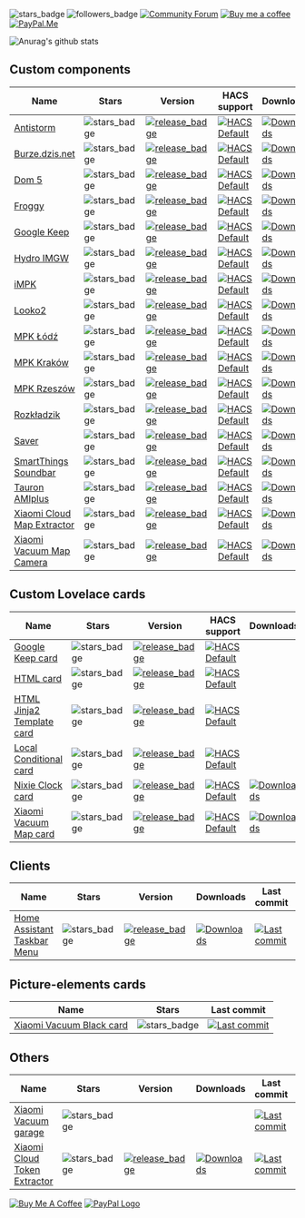![stars_badge](https://img.shields.io/github/stars/PiotrMachowski?affiliations=OWNER&label=Total%20Stars)
![followers_badge](https://img.shields.io/github/followers/PiotrMachowski?label=Followers)
[![Community Forum][community_forum_shield]][community_forum]
[![Buy me a coffee][buy_me_a_coffee_shield]][buy_me_a_coffee]
[![PayPal.Me][paypal_me_shield]][paypal_me]

[community_forum_shield]: https://img.shields.io/static/v1.svg?label=%20&message=Forum&style=popout&color=41bdf5&logo=HomeAssistant&logoColor=white
[community_forum]: https://community.home-assistant.io/u/3_14

[buy_me_a_coffee_shield]: https://img.shields.io/static/v1.svg?label=%20&message=Buy%20me%20a%20coffee&color=6f4e37&logo=buy%20me%20a%20coffee&logoColor=white
[buy_me_a_coffee]: https://www.buymeacoffee.com/PiotrMachowski

[paypal_me_shield]: https://img.shields.io/static/v1.svg?label=%20&message=PayPal.Me&logo=paypal
[paypal_me]: https://paypal.me/PiMachowski



![Anurag's github stats](https://github-readme-stats.vercel.app/api?username=PiotrMachowski&theme=dark)

## Custom components

| Name                                                                                                                        | Stars                                                                                                                                 | Version                                                                                                                                                                                                                                                      | HACS support                                         | Downloads                                                                                                                                                                                                                                               | Last commit                                                                                                                                                                                                                                  | Forum                                                                                                                                     |
|-----------------------------------------------------------------------------------------------------------------------------|---------------------------------------------------------------------------------------------------------------------------------------|--------------------------------------------------------------------------------------------------------------------------------------------------------------------------------------------------------------------------------------------------------------|------------------------------------------------------|---------------------------------------------------------------------------------------------------------------------------------------------------------------------------------------------------------------------------------------------------------|----------------------------------------------------------------------------------------------------------------------------------------------------------------------------------------------------------------------------------------------|-------------------------------------------------------------------------------------------------------------------------------------------|
| [Antistorm](https://github.com/PiotrMachowski/Home-Assistant-custom-components-Antistorm)                                   | ![stars_badge](https://img.shields.io/github/stars/PiotrMachowski/Home-Assistant-custom-components-Antistorm?label=)                  | [![release_badge](https://img.shields.io/github/v/release/PiotrMachowski/Home-Assistant-custom-components-Antistorm?label=)](https://github.com/PiotrMachowski/Home-Assistant-custom-components-Antistorm/releases/latest)                                   | [![HACS Default][hacs_default_shield]][hacs_default] | [![Downloads](https://img.shields.io/github/downloads/PiotrMachowski/Home-Assistant-custom-components-Antistorm/total?label=)](https://github.com/PiotrMachowski/Home-Assistant-custom-components-Antistorm/releases)                                   | [![Last commit](https://img.shields.io/github/last-commit/PiotrMachowski/Home-Assistant-custom-components-Antistorm?label=)](https://github.com/PiotrMachowski/Home-Assistant-custom-components-Antistorm)                                   |                                                                                                                                           |
| [Burze.dzis.net](https://github.com/PiotrMachowski/Home-Assistant-custom-components-Burze.dzis.net)                         | ![stars_badge](https://img.shields.io/github/stars/PiotrMachowski/Home-Assistant-custom-components-Burze.dzis.net?label=)             | [![release_badge](https://img.shields.io/github/v/release/PiotrMachowski/Home-Assistant-custom-components-Burze.dzis.net?label=)](https://github.com/PiotrMachowski/Home-Assistant-custom-components-Burze.dzis.net/releases/latest)                         | [![HACS Default][hacs_default_shield]][hacs_default] | [![Downloads](https://img.shields.io/github/downloads/PiotrMachowski/Home-Assistant-custom-components-Burze.dzis.net/total?label=)](https://github.com/PiotrMachowski/Home-Assistant-custom-components-Burze.dzis.net/releases)                         | [![Last commit](https://img.shields.io/github/last-commit/PiotrMachowski/Home-Assistant-custom-components-Burze.dzis.net?label=)](https://github.com/PiotrMachowski/Home-Assistant-custom-components-Burze.dzis.net)                         |                                                                                                                                           |
| [Dom 5](https://github.com/PiotrMachowski/Home-Assistant-custom-components-Dom-5)                                           | ![stars_badge](https://img.shields.io/github/stars/PiotrMachowski/Home-Assistant-custom-components-Dom-5?label=)                      | [![release_badge](https://img.shields.io/github/v/release/PiotrMachowski/Home-Assistant-custom-components-Dom-5?label=)](https://github.com/PiotrMachowski/Home-Assistant-custom-components-Dom-5/releases/latest)                                           | [![HACS Default][hacs_custom_shield]][hacs_custom]   | [![Downloads](https://img.shields.io/github/downloads/PiotrMachowski/Home-Assistant-custom-components-Dom-5/total?label=)](https://github.com/PiotrMachowski/Home-Assistant-custom-components-Dom-5/releases)                                           | [![Last commit](https://img.shields.io/github/last-commit/PiotrMachowski/Home-Assistant-custom-components-Dom-5?label=)](https://github.com/PiotrMachowski/Home-Assistant-custom-components-Dom-5)                                           |                                                                                                                                           |
| [Froggy](https://github.com/PiotrMachowski/Home-Assistant-custom-components-Froggy)                                         | ![stars_badge](https://img.shields.io/github/stars/PiotrMachowski/Home-Assistant-custom-components-Froggy?label=)                     | [![release_badge](https://img.shields.io/github/v/release/PiotrMachowski/Home-Assistant-custom-components-Froggy?label=)](https://github.com/PiotrMachowski/Home-Assistant-custom-components-Froggy/releases/latest)                                         | [![HACS Default][hacs_custom_shield]][hacs_custom]   | [![Downloads](https://img.shields.io/github/downloads/PiotrMachowski/Home-Assistant-custom-components-Froggy/total?label=)](https://github.com/PiotrMachowski/Home-Assistant-custom-components-Froggy/releases)                                         | [![Last commit](https://img.shields.io/github/last-commit/PiotrMachowski/Home-Assistant-custom-components-Froggy?label=)](https://github.com/PiotrMachowski/Home-Assistant-custom-components-Froggy)                                         |                                                                                                                                           |
| [Google Keep](https://github.com/PiotrMachowski/Home-Assistant-custom-components-Google-Keep)                               | ![stars_badge](https://img.shields.io/github/stars/PiotrMachowski/Home-Assistant-custom-components-Google-Keep?label=)                | [![release_badge](https://img.shields.io/github/v/release/PiotrMachowski/Home-Assistant-custom-components-Google-Keep?label=)](https://github.com/PiotrMachowski/Home-Assistant-custom-components-Google-Keep/releases/latest)                               | [![HACS Default][hacs_default_shield]][hacs_default] | [![Downloads](https://img.shields.io/github/downloads/PiotrMachowski/Home-Assistant-custom-components-Google-Keep/total?label=)](https://github.com/PiotrMachowski/Home-Assistant-custom-components-Google-Keep/releases)                               | [![Last commit](https://img.shields.io/github/last-commit/PiotrMachowski/Home-Assistant-custom-components-Google-Keep?label=)](https://github.com/PiotrMachowski/Home-Assistant-custom-components-Google-Keep)                               | [![community_badge][community_forum_shield]](https://community.home-assistant.io/t/google-keep-custom-component-and-lovelace-card/131752) |
| [Hydro IMGW](https://github.com/PiotrMachowski/Home-Assistant-custom-components-Hydro-IMGW)                                 | ![stars_badge](https://img.shields.io/github/stars/PiotrMachowski/Home-Assistant-custom-components-Hydro-IMGW?label=)                 | [![release_badge](https://img.shields.io/github/v/release/PiotrMachowski/Home-Assistant-custom-components-Hydro-IMGW?label=)](https://github.com/PiotrMachowski/Home-Assistant-custom-components-Hydro-IMGW/releases/latest)                                 | [![HACS Default][hacs_custom_shield]][hacs_custom]   | [![Downloads](https://img.shields.io/github/downloads/PiotrMachowski/Home-Assistant-custom-components-Hydro-IMGW/total?label=)](https://github.com/PiotrMachowski/Home-Assistant-custom-components-Hydro-IMGW/releases)                                 | [![Last commit](https://img.shields.io/github/last-commit/PiotrMachowski/Home-Assistant-custom-components-Hydro-IMGW?label=)](https://github.com/PiotrMachowski/Home-Assistant-custom-components-Hydro-IMGW)                                 |                                                                                                                                           |
| [iMPK](https://github.com/PiotrMachowski/Home-Assistant-custom-components-iMPK)                                             | ![stars_badge](https://img.shields.io/github/stars/PiotrMachowski/Home-Assistant-custom-components-iMPK?label=)                       | [![release_badge](https://img.shields.io/github/v/release/PiotrMachowski/Home-Assistant-custom-components-iMPK?label=)](https://github.com/PiotrMachowski/Home-Assistant-custom-components-iMPK/releases/latest)                                             | [![HACS Default][hacs_default_shield]][hacs_default] | [![Downloads](https://img.shields.io/github/downloads/PiotrMachowski/Home-Assistant-custom-components-iMPK/total?label=)](https://github.com/PiotrMachowski/Home-Assistant-custom-components-iMPK/releases)                                             | [![Last commit](https://img.shields.io/github/last-commit/PiotrMachowski/Home-Assistant-custom-components-iMPK?label=)](https://github.com/PiotrMachowski/Home-Assistant-custom-components-iMPK)                                             |                                                                                                                                           |
| [Looko2](https://github.com/PiotrMachowski/Home-Assistant-custom-components-Looko2)                                         | ![stars_badge](https://img.shields.io/github/stars/PiotrMachowski/Home-Assistant-custom-components-Looko2?label=)                     | [![release_badge](https://img.shields.io/github/v/release/PiotrMachowski/Home-Assistant-custom-components-Looko2?label=)](https://github.com/PiotrMachowski/Home-Assistant-custom-components-Looko2/releases/latest)                                         | [![HACS Default][hacs_default_shield]][hacs_default] | [![Downloads](https://img.shields.io/github/downloads/PiotrMachowski/Home-Assistant-custom-components-Looko2/total?label=)](https://github.com/PiotrMachowski/Home-Assistant-custom-components-Looko2/releases)                                         | [![Last commit](https://img.shields.io/github/last-commit/PiotrMachowski/Home-Assistant-custom-components-Looko2?label=)](https://github.com/PiotrMachowski/Home-Assistant-custom-components-Looko2)                                         |                                                                                                                                           |
| [MPK Łódź](https://github.com/PiotrMachowski/Home-Assistant-custom-components-MPK-Lodz)                                     | ![stars_badge](https://img.shields.io/github/stars/PiotrMachowski/Home-Assistant-custom-components-MPK-Lodz?label=)                   | [![release_badge](https://img.shields.io/github/v/release/PiotrMachowski/Home-Assistant-custom-components-MPK-Lodz?label=)](https://github.com/PiotrMachowski/Home-Assistant-custom-components-MPK-Lodz/releases/latest)                                     | [![HACS Default][hacs_custom_shield]][hacs_custom]   | [![Downloads](https://img.shields.io/github/downloads/PiotrMachowski/Home-Assistant-custom-components-MPK-Lodz/total?label=)](https://github.com/PiotrMachowski/Home-Assistant-custom-components-MPK-Lodz/releases)                                     | [![Last commit](https://img.shields.io/github/last-commit/PiotrMachowski/Home-Assistant-custom-components-MPK-Lodz?label=)](https://github.com/PiotrMachowski/Home-Assistant-custom-components-MPK-Lodz)                                     |                                                                                                                                           |
| [MPK Kraków](https://github.com/PiotrMachowski/Home-Assistant-custom-components-MPK-KR)                                     | ![stars_badge](https://img.shields.io/github/stars/PiotrMachowski/Home-Assistant-custom-components-MPK-KR?label=)                     | [![release_badge](https://img.shields.io/github/v/release/PiotrMachowski/Home-Assistant-custom-components-MPK-KR?label=)](https://github.com/PiotrMachowski/Home-Assistant-custom-components-MPK-KR/releases/latest)                                         | [![HACS Default][hacs_custom_shield]][hacs_custom]   | [![Downloads](https://img.shields.io/github/downloads/PiotrMachowski/Home-Assistant-custom-components-MPK-KR/total?label=)](https://github.com/PiotrMachowski/Home-Assistant-custom-components-MPK-KR/releases)                                         | [![Last commit](https://img.shields.io/github/last-commit/PiotrMachowski/Home-Assistant-custom-components-MPK-KR?label=)](https://github.com/PiotrMachowski/Home-Assistant-custom-components-MPK-KR)                                         |                                                                                                                                           |
| [MPK Rzeszów](https://github.com/PiotrMachowski/Home-Assistant-custom-components-MPK-Rzeszow)                               | ![stars_badge](https://img.shields.io/github/stars/PiotrMachowski/Home-Assistant-custom-components-MPK-Rzeszow?label=)                | [![release_badge](https://img.shields.io/github/v/release/PiotrMachowski/Home-Assistant-custom-components-MPK-Rzeszow?label=)](https://github.com/PiotrMachowski/Home-Assistant-custom-components-MPK-Rzeszow/releases/latest)                               | [![HACS Default][hacs_custom_shield]][hacs_custom]   | [![Downloads](https://img.shields.io/github/downloads/PiotrMachowski/Home-Assistant-custom-components-MPK-Rzeszow/total?label=)](https://github.com/PiotrMachowski/Home-Assistant-custom-components-MPK-Rzeszow/releases)                               | [![Last commit](https://img.shields.io/github/last-commit/PiotrMachowski/Home-Assistant-custom-components-MPK-Rzeszow?label=)](https://github.com/PiotrMachowski/Home-Assistant-custom-components-MPK-Rzeszow)                               |                                                                                                                                           |
| [Rozkładzik](https://github.com/PiotrMachowski/Home-Assistant-custom-components-Rozkladzik)                                 | ![stars_badge](https://img.shields.io/github/stars/PiotrMachowski/Home-Assistant-custom-components-Rozkladzik?label=)                 | [![release_badge](https://img.shields.io/github/v/release/PiotrMachowski/Home-Assistant-custom-components-Rozkladzik?label=)](https://github.com/PiotrMachowski/Home-Assistant-custom-components-Rozkladzik/releases/latest)                                 | [![HACS Default][hacs_default_shield]][hacs_default] | [![Downloads](https://img.shields.io/github/downloads/PiotrMachowski/Home-Assistant-custom-components-Rozkladzik/total?label=)](https://github.com/PiotrMachowski/Home-Assistant-custom-components-Rozkladzik/releases)                                 | [![Last commit](https://img.shields.io/github/last-commit/PiotrMachowski/Home-Assistant-custom-components-Rozkladzik?label=)](https://github.com/PiotrMachowski/Home-Assistant-custom-components-Rozkladzik)                                 |                                                                                                                                           |
| [Saver](https://github.com/PiotrMachowski/Home-Assistant-custom-components-Saver)                                           | ![stars_badge](https://img.shields.io/github/stars/PiotrMachowski/Home-Assistant-custom-components-Saver?label=)                      | [![release_badge](https://img.shields.io/github/v/release/PiotrMachowski/Home-Assistant-custom-components-Saver?label=)](https://github.com/PiotrMachowski/Home-Assistant-custom-components-Saver/releases/latest)                                           | [![HACS Default][hacs_default_shield]][hacs_default] | [![Downloads](https://img.shields.io/github/downloads/PiotrMachowski/Home-Assistant-custom-components-Saver/total?label=)](https://github.com/PiotrMachowski/Home-Assistant-custom-components-Saver/releases)                                           | [![Last commit](https://img.shields.io/github/last-commit/PiotrMachowski/Home-Assistant-custom-components-Saver?label=)](https://github.com/PiotrMachowski/Home-Assistant-custom-components-Saver)                                           | [![community_badge][community_forum_shield]](https://community.home-assistant.io/t/custom-component-saver/204249)                         |
| [SmartThings Soundbar](https://github.com/PiotrMachowski/Home-Assistant-custom-components-SmartThings-Soundbar)             | ![stars_badge](https://img.shields.io/github/stars/PiotrMachowski/Home-Assistant-custom-components-SmartThings-Soundbar?label=)       | [![release_badge](https://img.shields.io/github/v/release/PiotrMachowski/Home-Assistant-custom-components-SmartThings-Soundbar?label=)](https://github.com/PiotrMachowski/Home-Assistant-custom-components-SmartThings-Soundbar/releases/latest)             | [![HACS Default][hacs_custom_shield]][hacs_custom]   | [![Downloads](https://img.shields.io/github/downloads/PiotrMachowski/Home-Assistant-custom-components-SmartThings-Soundbar/total?label=)](https://github.com/PiotrMachowski/Home-Assistant-custom-components-SmartThings-Soundbar/releases)             | [![Last commit](https://img.shields.io/github/last-commit/PiotrMachowski/Home-Assistant-custom-components-SmartThings-Soundbar?label=)](https://github.com/PiotrMachowski/Home-Assistant-custom-components-SmartThings-Soundbar)             |                                                                                                                                           |
| [Tauron AMIplus](https://github.com/PiotrMachowski/Home-Assistant-custom-components-Tauron-AMIplus)                         | ![stars_badge](https://img.shields.io/github/stars/PiotrMachowski/Home-Assistant-custom-components-Tauron-AMIplus?label=)             | [![release_badge](https://img.shields.io/github/v/release/PiotrMachowski/Home-Assistant-custom-components-Tauron-AMIplus?label=)](https://github.com/PiotrMachowski/Home-Assistant-custom-components-Tauron-AMIplus/releases/latest)                         | [![HACS Default][hacs_default_shield]][hacs_default] | [![Downloads](https://img.shields.io/github/downloads/PiotrMachowski/Home-Assistant-custom-components-Tauron-AMIplus/total?label=)](https://github.com/PiotrMachowski/Home-Assistant-custom-components-Tauron-AMIplus/releases)                         | [![Last commit](https://img.shields.io/github/last-commit/PiotrMachowski/Home-Assistant-custom-components-Tauron-AMIplus?label=)](https://github.com/PiotrMachowski/Home-Assistant-custom-components-Tauron-AMIplus)                         |                                                                                                                                           |
| [Xiaomi Cloud Map Extractor](https://github.com/PiotrMachowski/Home-Assistant-custom-components-Xiaomi-Cloud-Map-Extractor) | ![stars_badge](https://img.shields.io/github/stars/PiotrMachowski/Home-Assistant-custom-components-Xiaomi-Cloud-Map-Extractor?label=) | [![release_badge](https://img.shields.io/github/v/release/PiotrMachowski/Home-Assistant-custom-components-Xiaomi-Cloud-Map-Extractor?label=)](https://github.com/PiotrMachowski/Home-Assistant-custom-components-Xiaomi-Cloud-Map-Extractor/releases/latest) | [![HACS Default][hacs_default_shield]][hacs_default] | [![Downloads](https://img.shields.io/github/downloads/PiotrMachowski/Home-Assistant-custom-components-Xiaomi-Cloud-Map-Extractor/total?label=)](https://github.com/PiotrMachowski/Home-Assistant-custom-components-Xiaomi-Cloud-Map-Extractor/releases) | [![Last commit](https://img.shields.io/github/last-commit/PiotrMachowski/Home-Assistant-custom-components-Xiaomi-Cloud-Map-Extractor?label=)](https://github.com/PiotrMachowski/Home-Assistant-custom-components-Xiaomi-Cloud-Map-Extractor) | [![Community Forum][community_forum_shield]](https://community.home-assistant.io/t/xiaomi-cloud-vacuum-map-extractor/231292)              |
| [Xiaomi Vacuum Map Camera](https://github.com/PiotrMachowski/Home-Assistant-custom-components-Xiaomi-Vacuum-Map-Camera)     | ![stars_badge](https://img.shields.io/github/stars/PiotrMachowski/Home-Assistant-custom-components-Xiaomi-Vacuum-Map-Camera?label=)   | [![release_badge](https://img.shields.io/github/v/release/PiotrMachowski/Home-Assistant-custom-components-Xiaomi-Vacuum-Map-Camera?label=)](https://github.com/PiotrMachowski/Home-Assistant-custom-components-Xiaomi-Vacuum-Map-Camera/releases/latest)     | [![HACS Default][hacs_custom_shield]][hacs_custom]   | [![Downloads](https://img.shields.io/github/downloads/PiotrMachowski/Home-Assistant-custom-components-Xiaomi-Vacuum-Map-Camera/total?label=)](https://github.com/PiotrMachowski/Home-Assistant-custom-components-Xiaomi-Vacuum-Map-Camera/releases)     | [![Last commit](https://img.shields.io/github/last-commit/PiotrMachowski/Home-Assistant-custom-components-Xiaomi-Vacuum-Map-Camera?label=)](https://github.com/PiotrMachowski/Home-Assistant-custom-components-Xiaomi-Vacuum-Map-Camera)     |                                                                                                                                           |

## Custom Lovelace cards

| Name                                                                                                             | Stars                                                                                                                       | Version                                                                                                                                                                                                                                  | HACS support                                         | Downloads                                                                                                                                                                                                                     | Last commit                                                                                                                                                                                                              | Forum                                                                                                                                     |
|------------------------------------------------------------------------------------------------------------------|-----------------------------------------------------------------------------------------------------------------------------|------------------------------------------------------------------------------------------------------------------------------------------------------------------------------------------------------------------------------------------|------------------------------------------------------|-------------------------------------------------------------------------------------------------------------------------------------------------------------------------------------------------------------------------------|--------------------------------------------------------------------------------------------------------------------------------------------------------------------------------------------------------------------------|-------------------------------------------------------------------------------------------------------------------------------------------|
| [Google Keep card](https://github.com/PiotrMachowski/lovelace-google-keep-card)                                  | ![stars_badge](https://img.shields.io/github/stars/PiotrMachowski/lovelace-google-keep-card?label=)                         | [![release_badge](https://img.shields.io/github/v/release/PiotrMachowski/lovelace-google-keep-card?label=)](https://github.com/PiotrMachowski/lovelace-google-keep-card/releases/latest)                                                 | [![HACS Default][hacs_default_shield]][hacs_default] |                                                                                                                                                                                                                               | [![Last commit](https://img.shields.io/github/last-commit/PiotrMachowski/lovelace-google-keep-card?label=)](https://github.com/PiotrMachowski/lovelace-google-keep-card)                                                 | [![community_badge][community_forum_shield]](https://community.home-assistant.io/t/google-keep-custom-component-and-lovelace-card/131752) |
| [HTML card](https://github.com/PiotrMachowski/Home-Assistant-Lovelace-HTML-card)                                 | ![stars_badge](https://img.shields.io/github/stars/PiotrMachowski/Home-Assistant-Lovelace-HTML-card?label=)                 | [![release_badge](https://img.shields.io/github/v/release/PiotrMachowski/Home-Assistant-Lovelace-HTML-card?label=)](https://github.com/PiotrMachowski/Home-Assistant-Lovelace-HTML-card/releases/latest)                                 | [![HACS Default][hacs_default_shield]][hacs_default] |                                                                                                                                                                                                                               | [![Last commit](https://img.shields.io/github/last-commit/PiotrMachowski/Home-Assistant-Lovelace-HTML-card?label=)](https://github.com/PiotrMachowski/Home-Assistant-Lovelace-HTML-card)                                 |                                                                                                                                           |
| [HTML Jinja2 Template card](https://github.com/PiotrMachowski/Home-Assistant-Lovelace-HTML-Jinja2-Template-card) | ![stars_badge](https://img.shields.io/github/stars/PiotrMachowski/Home-Assistant-Lovelace-HTML-Jinja2-Template-card?label=) | [![release_badge](https://img.shields.io/github/v/release/PiotrMachowski/Home-Assistant-Lovelace-HTML-Jinja2-Template-card?label=)](https://github.com/PiotrMachowski/Home-Assistant-Lovelace-HTML-Jinja2-Template-card/releases/latest) | [![HACS Default][hacs_default_shield]][hacs_default] |                                                                                                                                                                                                                               | [![Last commit](https://img.shields.io/github/last-commit/PiotrMachowski/Home-Assistant-Lovelace-HTML-Jinja2-Template-card?label=)](https://github.com/PiotrMachowski/Home-Assistant-Lovelace-HTML-Jinja2-Template-card) | [![community_badge][community_forum_shield]](https://community.home-assistant.io/t/html-jinja2-template-card/134550)                      |
| [Local Conditional card](https://github.com/PiotrMachowski/Home-Assistant-Lovelace-Local-Conditional-card)       | ![stars_badge](https://img.shields.io/github/stars/PiotrMachowski/Home-Assistant-Lovelace-Local-Conditional-card?label=)    | [![release_badge](https://img.shields.io/github/v/release/PiotrMachowski/Home-Assistant-Lovelace-Local-Conditional-card?label=)](https://github.com/PiotrMachowski/Home-Assistant-Lovelace-Local-Conditional-card/releases/latest)       | [![HACS Default][hacs_default_shield]][hacs_default] |                                                                                                                                                                                                                               | [![Last commit](https://img.shields.io/github/last-commit/PiotrMachowski/Home-Assistant-Lovelace-Local-Conditional-card?label=)](https://github.com/PiotrMachowski/Home-Assistant-Lovelace-Local-Conditional-card)       | [![community_badge][community_forum_shield]](https://community.home-assistant.io/t/lovelace-local-conditional-card/145145)                |
| [Nixie Clock card](https://github.com/PiotrMachowski/Home-Assistant-Lovelace-Nixie-Clock-Card)                   | ![stars_badge](https://img.shields.io/github/stars/PiotrMachowski/Home-Assistant-Lovelace-Nixie-Clock-Card?label=)          | [![release_badge](https://img.shields.io/github/v/release/PiotrMachowski/Home-Assistant-Lovelace-Nixie-Clock-Card?label=)](https://github.com/PiotrMachowski/Home-Assistant-Lovelace-Nixie-Clock-Card/releases/latest)                   | [![HACS Default][hacs_custom_shield]][hacs_custom]   | [![Downloads](https://img.shields.io/github/downloads/PiotrMachowski/Home-Assistant-Lovelace-Nixie-Clock-Card/total?label=)](https://github.com/PiotrMachowski/Home-Assistant-Lovelace-Nixie-Clock-Card/releases)             | [![Last commit](https://img.shields.io/github/last-commit/PiotrMachowski/Home-Assistant-Lovelace-Nixie-Clock-Card?label=)](https://github.com/PiotrMachowski/Home-Assistant-Lovelace-Nixie-Clock-Card)                   |                                                                                                                                           |
| [Xiaomi Vacuum Map card](https://github.com/PiotrMachowski/Home-Assistant-Lovelace-Xiaomi-Vacuum-Map-card)       | ![stars_badge](https://img.shields.io/github/stars/PiotrMachowski/Home-Assistant-Lovelace-Xiaomi-Vacuum-Map-card?label=)    | [![release_badge](https://img.shields.io/github/v/release/PiotrMachowski/Home-Assistant-Lovelace-Xiaomi-Vacuum-Map-card?label=)](https://github.com/PiotrMachowski/Home-Assistant-Lovelace-Xiaomi-Vacuum-Map-card/releases/latest)       | [![HACS Default][hacs_default_shield]][hacs_default] | [![Downloads](https://img.shields.io/github/downloads/PiotrMachowski/Home-Assistant-Lovelace-Xiaomi-Vacuum-Map-card/total?label=)](https://github.com/PiotrMachowski/Home-Assistant-Lovelace-Xiaomi-Vacuum-Map-card/releases) | [![Last commit](https://img.shields.io/github/last-commit/PiotrMachowski/Home-Assistant-Lovelace-Xiaomi-Vacuum-Map-card?label=)](https://github.com/PiotrMachowski/Home-Assistant-Lovelace-Xiaomi-Vacuum-Map-card)       | [![community_badge][community_forum_shield]](https://community.home-assistant.io/t/xiaomi-vacuum-interactive-map-card/123901)             |

## Clients

| Name                                                                                         | Stars                                                                                                 | Version                                                                                                                                                                                      | Downloads                                                                                                                                                                             | Last commit                                                                                                                                                                  | Forum                                                                                                                                             |
|----------------------------------------------------------------------------------------------|-------------------------------------------------------------------------------------------------------|----------------------------------------------------------------------------------------------------------------------------------------------------------------------------------------------|---------------------------------------------------------------------------------------------------------------------------------------------------------------------------------------|------------------------------------------------------------------------------------------------------------------------------------------------------------------------------|---------------------------------------------------------------------------------------------------------------------------------------------------|
| [Home Assistant Taskbar Menu](https://github.com/PiotrMachowski/Home-Assistant-Taskbar-Menu) | ![stars_badge](https://img.shields.io/github/stars/PiotrMachowski/Home-Assistant-Taskbar-Menu?label=) | [![release_badge](https://img.shields.io/github/v/release/PiotrMachowski/Home-Assistant-Taskbar-Menu?label=)](https://github.com/PiotrMachowski/Home-Assistant-Taskbar-Menu/releases/latest) | [![Downloads](https://img.shields.io/github/downloads/PiotrMachowski/Home-Assistant-Taskbar-Menu/total?label=)](https://github.com/PiotrMachowski/Home-Assistant-Taskbar-Menu/releases) | [![Last commit](https://img.shields.io/github/last-commit/PiotrMachowski/Home-Assistant-Taskbar-Menu?label=)](https://github.com/PiotrMachowski/Home-Assistant-Taskbar-Menu) | [![Community Forum][community_forum_shield]](https://community.home-assistant.io/t/home-assistant-windows-app-home-assistant-taskbar-menu/207972) |

## Picture-elements cards

| Name                                                                                                              | Stars                                                                                                                         | Last commit                                                                                                                                                                                                                  |
|-------------------------------------------------------------------------------------------------------------------|-------------------------------------------------------------------------------------------------------------------------------|------------------------------------------------------------------------------------------------------------------------------------------------------------------------------------------------------------------------------|
| [Xiaomi Vacuum Black card](https://github.com/PiotrMachowski/Home-Assistant-picture-elements-Xiaomi-Vacuum-black) | ![stars_badge](https://img.shields.io/github/stars/PiotrMachowski/Home-Assistant-picture-elements-Xiaomi-Vacuum-black?label=) | [![Last commit](https://img.shields.io/github/last-commit/PiotrMachowski/Home-Assistant-picture-elements-Xiaomi-Vacuum-black?label=)](https://github.com/PiotrMachowski/Home-Assistant-picture-elements-Xiaomi-Vacuum-black) |

## Others

| Name                                                                                            | Stars                                                                                                         | Version                                                                                                                                                                                          | Downloads                                                                                                                                                                                   | Last commit                                                                                                                                                                                  | Forum                                                                                                           |
|-------------------------------------------------------------------------------------------------|---------------------------------------------------------------------------------------------------------------|--------------------------------------------------------------------------------------------------------------------------------------------------------------------------------------------------|---------------------------------------------------------------------------------------------------------------------------------------------------------------------------------------------|----------------------------------------------------------------------------------------------------------------------------------------------------------------------------------------------|-----------------------------------------------------------------------------------------------------------------|
| [Xiaomi Vacuum garage](https://github.com/PiotrMachowski/Home-Assistant-Xiaomi-Vacuum-garage)   | ![stars_badge](https://img.shields.io/github/stars/PiotrMachowski/Home-Assistant-Xiaomi-Vacuum-garage?label=) |                                                                                                                                                                                                  |                                                                                                                                                                                             | [![Last commit](https://img.shields.io/github/last-commit/PiotrMachowski/Home-Assistant-Xiaomi-Vacuum-garage?label=)](https://github.com/PiotrMachowski/Home-Assistant-Xiaomi-Vacuum-garage) | [![community_badge][community_forum_shield]](https://community.home-assistant.io/t/xiaomi-vacuum-garage/134311) |
| [Xiaomi Cloud Token Extractor](https://github.com/PiotrMachowski/Xiaomi-cloud-tokens-extractor) | ![stars_badge](https://img.shields.io/github/stars/PiotrMachowski/Xiaomi-cloud-tokens-extractor?label=)       | [![release_badge](https://img.shields.io/github/v/release/PiotrMachowski/Xiaomi-cloud-tokens-extractor?label=)](https://github.com/PiotrMachowski/Xiaomi-cloud-tokens-extractor/releases/latest) | [![Downloads](https://img.shields.io/github/downloads/PiotrMachowski/Xiaomi-cloud-tokens-extractor/total?label=)](https://github.com/PiotrMachowski/Xiaomi-cloud-tokens-extractor/releases) | [![Last commit](https://img.shields.io/github/last-commit/PiotrMachowski/Xiaomi-cloud-tokens-extractor?label=)](https://github.com/PiotrMachowski/Xiaomi-cloud-tokens-extractor)             |                                                                                                                 |



<a href="https://www.buymeacoffee.com/PiotrMachowski" target="_blank"><img src="https://bmc-cdn.nyc3.digitaloceanspaces.com/BMC-button-images/custom_images/orange_img.png" alt="Buy Me A Coffee" style="height: auto !important;width: auto !important;" ></a>
<a href="https://paypal.me/PiMachowski" target="_blank"><img src="https://www.paypalobjects.com/webstatic/mktg/logo/pp_cc_mark_37x23.jpg" border="0" alt="PayPal Logo" style="height: auto !important;width: auto !important;"></a>


[hacs_default_shield]: https://img.shields.io/static/v1.svg?label=&message=Default&style=popout&color=green&labelColor=41bdf5&logo=HomeAssistantCommunityStore&logoColor=white
[hacs_default]: https://hacs.xyz/docs/default_repositories
[hacs_custom_shield]: https://img.shields.io/static/v1.svg?label=&message=Custom&style=popout&color=orange&labelColor=41bdf5&logo=HomeAssistantCommunityStore&logoColor=white
[hacs_custom]: https://hacs.xyz/docs/faq/custom_repositories
[community_forum_shield]: https://img.shields.io/static/v1.svg?label=%20&message=Forum&style=popout&color=41bdf5&logo=HomeAssistant&logoColor=white
